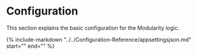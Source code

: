 # Configuration
This section explains the basic configuration for the Modularity logic.

{%
   include-markdown "../../Configuration-Reference/appsettingsjson.md"
   start="<!--modularity-start-->"
   end="<!--modularity-end-->"
%}
